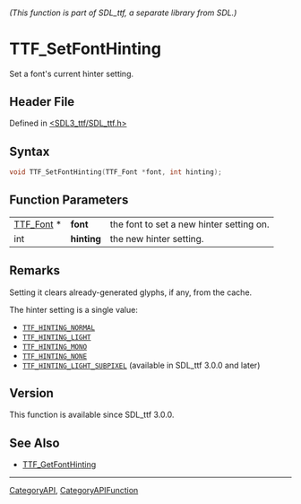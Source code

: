###### (This function is part of SDL_ttf, a separate library from SDL.)
# TTF_SetFontHinting

Set a font's current hinter setting.

## Header File

Defined in [<SDL3_ttf/SDL_ttf.h>](https://github.com/libsdl-org/SDL_ttf/blob/main/include/SDL3_ttf/SDL_ttf.h)

## Syntax

```c
void TTF_SetFontHinting(TTF_Font *font, int hinting);
```

## Function Parameters

|                        |             |                                          |
| ---------------------- | ----------- | ---------------------------------------- |
| [TTF_Font](TTF_Font) * | **font**    | the font to set a new hinter setting on. |
| int                    | **hinting** | the new hinter setting.                  |

## Remarks

Setting it clears already-generated glyphs, if any, from the cache.

The hinter setting is a single value:

- [`TTF_HINTING_NORMAL`](TTF_HINTING_NORMAL)
- [`TTF_HINTING_LIGHT`](TTF_HINTING_LIGHT)
- [`TTF_HINTING_MONO`](TTF_HINTING_MONO)
- [`TTF_HINTING_NONE`](TTF_HINTING_NONE)
- [`TTF_HINTING_LIGHT_SUBPIXEL`](TTF_HINTING_LIGHT_SUBPIXEL) (available in
  SDL_ttf 3.0.0 and later)

## Version

This function is available since SDL_ttf 3.0.0.

## See Also

- [TTF_GetFontHinting](TTF_GetFontHinting)

----
[CategoryAPI](CategoryAPI), [CategoryAPIFunction](CategoryAPIFunction)

